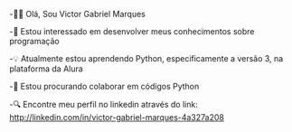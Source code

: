 

<!---
VictorGM01/VictorGM01 is a ✨ special ✨ repository because its `README.md` (this file) appears on your GitHub profile.
You can click the Preview link to take a look at your changes.
--->

-🙋‍♂️ Olá, Sou Victor Gabriel Marques

-👀 Estou interessado em desenvolver meus conhecimentos sobre programação

-💡 Atualmente estou aprendendo Python, especificamente a versão 3, na plataforma da Alura

-🧠 Estou procurando colaborar em códigos Python

-🔍 Encontre meu perfil no linkedin através do link: http://linkedin.com/in/victor-gabriel-marques-4a327a208
